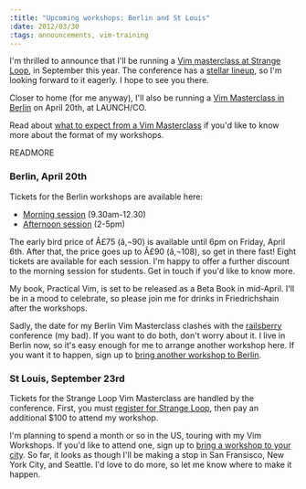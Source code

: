```yaml
--- 
:title: "Upcoming workshops: Berlin and St Louis"
:date: 2012/03/30
:tags: announcements, vim-training
---
```


I'm thrilled to announce that I'll be running a [Vim masterclass at Strange Loop][stlouis], in September this year. The conference has a [stellar lineup][sessions], so I'm looking forward to it eagerly. I hope to see you there.

Closer to home (for me anyway), I'll also be running a [Vim Masterclass in Berlin][workshops] on April 20th, at LAUNCH/CO.

Read about [what to expect from a Vim Masterclass][expect] if you'd like to know more about the format of my workshops.

[sessions]: https://thestrangeloop.com/sessions
[stlouis]: https://thestrangeloop.com/sessions/vim-masterclass
[workshops]: http://vimcasts.eventbrite.com
[expect]: http://vimcasts.org/blog/2012/02/what-to-expect-from-a-vimcasts-workshop/


READMORE

### Berlin, April 20th

Tickets for the Berlin workshops are available here:

* [Morning session][am] (9.30am-12.30)
* [Afternoon session][pm] (2-5pm)

[am]: http://berlin-vimcasts-am-1.eventbrite.com/?discount=earlybird
[pm]: http://berlin-vimcasts-pm-1.eventbrite.com/?discount=earlybird

The early bird price of Â£75 (â‚¬90) is available until 6pm on Friday, April 6th. After that, the price goes up to Â£90 (â‚¬108), so get in there fast! Eight tickets are available for each session. I'm happy to offer a further discount to the morning session for students. Get in touch if you'd like to know more.

My book, Practical Vim, is set to be released as a Beta Book in mid-April. I'll be in a mood to celebrate, so please join me for drinks in Friedrichshain after the workshops.

Sadly, the date for my Berlin Vim Masterclass clashes with the [railsberry][] conference (my bad). If you want to do both, don't worry about it. I live in Berlin now, so it's easy enough for me to arrange another workshop here. If you want it to happen, sign up to [bring another workshop to Berlin][berlin].

[berlin]: http://www.wantworkshop.com/workshops/vimcasts_workshop/locations/gm-berlin
[railsberry]: http://railsberry.com/

### St Louis, September 23rd

Tickets for the Strange Loop Vim Masterclass are handled by the conference. First, you must [register for Strange Loop][register], then pay an additional $100 to attend my workshop.

I'm planning to spend a month or so in the US, touring with my Vim Workshops. If you'd like to attend one, sign up to [bring a workshop to your city][want]. So far, it looks as though I'll be making a stop in San Fransisco, New York City, and Seattle. I'd love to do more, so let me know where to make it happen.

[register]: https://thestrangeloop.com/attendees/register-page
[want]: http://www.wantworkshop.com/workshops/vimcasts_workshop

